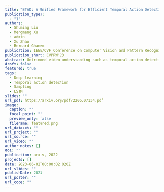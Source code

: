 ```yaml
---
title: "ETAD: A Unified Framework for Efficient Temporal Action Detection"
publication_types:
  - "1"
authors:
  - Shuming Liu
  - Mengmeng Xu
  - admin
  - Xu Zhao
  - Bernard Ghanem
publication: IEEE/CVF Conference on Computer Vision and Pattern Recognition, 2023
publication_short: CVPRW'23
abstract: Untrimmed video understanding such as temporal action detection (TAD) often suffers from the pain of huge demand for computing resources. Because of long video durations and limited GPU memory, most action detectors can only operate on pre-extracted features rather than the original videos, and they still require a lot of computation to achieve high detection performance. To alleviate the heavy computation problem in TAD, in this work, we first propose an efficient action detector with detector proposal sampling, based on the observation that performance saturates at a small number of proposals. This detector is designed with several important techniques, such as LSTM-boosted temporal aggregation and cascaded proposal refinement to achieve high detection quality as well as low computational cost. To enable joint optimization of this action detector and the feature encoder, we also propose encoder gradient sampling, which selectively back-propagates through video snippets and tremendously reduces GPU memory consumption. With the two sampling strategies and the effective detector, we build a unified framework for efficient end-to-end temporal action detection (ETAD), making real-world untrimmed video understanding tractable. ETAD achieves state-of-the-art performance on both THUMOS-14 and ActivityNet-1.3. Interestingly, on ActivityNet-1.3, it reaches 37.78% average mAP, while only requiring 6 mins of training time and 1.23 GB memory based on pre-extracted features. With end-to-end training, it reduces the GPU memory footprint by more than 70% with even higher performance (38.21% average mAP), as compared with traditional end-to-end methods.
draft: false
featured: true
tags:
  - Deep learning
  - Temporal action detection
  - Sampling
  - LSTM
slides: ""
url_pdf: https://arxiv.org/pdf/2205.07134.pdf
image:
  caption: ""
  focal_point: ""
  preview_only: false
  filename: featured.png
url_dataset: ""
url_project: ""
url_source: ""
url_video: ""
author_notes: []
doi: ""
publication: arxiv, 2022
projects: []
date: 2023-06-02T00:00:02.020Z
url_slides: ""
publishDate: 2023
url_poster: ""
url_code: ""
---
```

